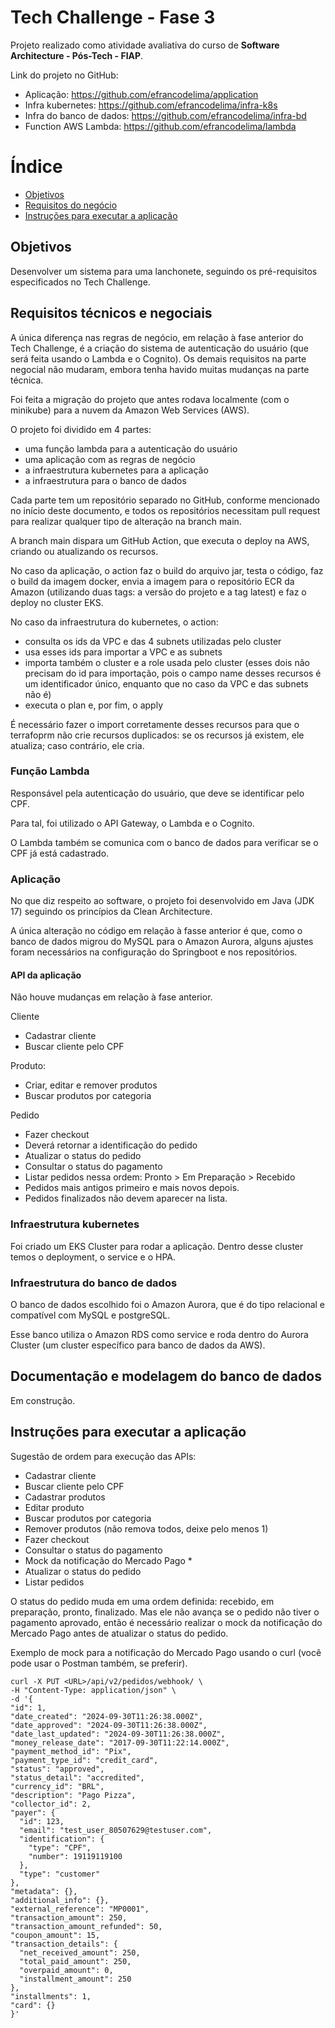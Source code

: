 # Tech Challenge - Fase 3

Projeto realizado como atividade avaliativa do curso de **Software Architecture - Pós-Tech - FIAP**.

Link do projeto no GitHub:

- Aplicação: https://github.com/efrancodelima/application
- Infra kubernetes: https://github.com/efrancodelima/infra-k8s
- Infra do banco de dados: https://github.com/efrancodelima/infra-bd
- Function AWS Lambda: https://github.com/efrancodelima/lambda

# Índice

- [Objetivos](#objetivos)
- [Requisitos do negócio](#requisitos-do-negócio)
- [Instruções para executar a aplicação](#instruções-para-executar-a-aplicação)

## Objetivos

Desenvolver um sistema para uma lanchonete, seguindo os pré-requisitos especificados no Tech Challenge.

## Requisitos técnicos e negociais

A única diferença nas regras de negócio, em relação à fase anterior do Tech Challenge, é a criação do sistema de autenticação do usuário (que será feita usando o Lambda e o Cognito). Os demais requisitos na parte negocial não mudaram, embora tenha havido muitas mudanças na parte técnica.

Foi feita a migração do projeto que antes rodava localmente (com o minikube) para a nuvem da Amazon Web Services (AWS).

O projeto foi dividido em 4 partes:

- uma função lambda para a autenticação do usuário
- uma aplicação com as regras de negócio
- a infraestrutura kubernetes para a aplicação
- a infraestrutura para o banco de dados

Cada parte tem um repositório separado no GitHub, conforme mencionado no início deste documento, e todos os repositórios necessitam pull request para realizar qualquer tipo de alteração na branch main.

A branch main dispara um GitHub Action, que executa o deploy na AWS, criando ou atualizando os recursos.

No caso da aplicação, o action faz o build do arquivo jar, testa o código, faz o build da imagem docker, envia a imagem para o repositório ECR da Amazon (utilizando duas tags: a versão do projeto e a tag latest) e faz o deploy no cluster EKS.

No caso da infraestrutura do kubernetes, o action:
- consulta os ids da VPC e das 4 subnets utilizadas pelo cluster
- usa esses ids para importar a VPC e as subnets
- importa também o cluster e a role usada pelo cluster (esses dois não precisam do id para importação, pois o campo name desses recursos é um identificador único, enquanto que no caso da VPC e das subnets não é)
- executa o plan e, por fim, o apply

É necessário fazer o import corretamente desses recursos para que o terrafoprm não crie recursos duplicados: se os recursos já existem, ele atualiza; caso contrário, ele cria.

### Função Lambda

Responsável pela autenticação do usuário, que deve se identificar pelo CPF.

Para tal, foi utilizado o API Gateway, o Lambda e o Cognito.

O Lambda também se comunica com o banco de dados para verificar se o CPF já está cadastrado.

### Aplicação

No que diz respeito ao software, o projeto foi desenvolvido em Java (JDK 17) seguindo os princípios da Clean Architecture.

A única alteração no código em relação à fasse anterior é que, como o banco de dados migrou do MySQL para o Amazon Aurora, alguns ajustes foram necessários na configuração do Springboot e nos repositórios.

#### API da aplicação

Não houve mudanças em relação à fase anterior.

Cliente

- Cadastrar cliente
- Buscar cliente pelo CPF

Produto:

- Criar, editar e remover produtos
- Buscar produtos por categoria

Pedido

- Fazer checkout
- Deverá retornar a identificação do pedido
- Atualizar o status do pedido
- Consultar o status do pagamento
- Listar pedidos nessa ordem: Pronto > Em Preparação > Recebido
- Pedidos mais antigos primeiro e mais novos depois.
- Pedidos finalizados não devem aparecer na lista.

### Infraestrutura kubernetes

Foi criado um EKS Cluster para rodar a aplicação. Dentro desse cluster temos o deployment, o service e o HPA.

### Infraestrutura do banco de dados

O banco de dados escolhido foi o Amazon Aurora, que é do tipo relacional e compatível com MySQL e postgreSQL.

Esse banco utiliza o Amazon RDS como service e roda dentro do Aurora Cluster (um cluster específico para banco de dados da AWS).

## Documentação e modelagem do banco de dados

Em construção.

## Instruções para executar a aplicação

Sugestão de ordem para execução das APIs:

- Cadastrar cliente
- Buscar cliente pelo CPF
- Cadastrar produtos
- Editar produto
- Buscar produtos por categoria
- Remover produtos (não remova todos, deixe pelo menos 1)
- Fazer checkout
- Consultar o status do pagamento
- Mock da notificação do Mercado Pago \*
- Atualizar o status do pedido
- Listar pedidos

O status do pedido muda em uma ordem definida: recebido, em preparação, pronto, finalizado. Mas ele não avança se o pedido não tiver o pagamento aprovado, então é necessário realizar o mock da notificação do Mercado Pago antes de atualizar o status do pedido.

Exemplo de mock para a notificação do Mercado Pago usando o curl (você pode usar o Postman também, se preferir).

```
curl -X PUT <URL>/api/v2/pedidos/webhook/ \
-H "Content-Type: application/json" \
-d '{
"id": 1,
"date_created": "2024-09-30T11:26:38.000Z",
"date_approved": "2024-09-30T11:26:38.000Z",
"date_last_updated": "2024-09-30T11:26:38.000Z",
"money_release_date": "2017-09-30T11:22:14.000Z",
"payment_method_id": "Pix",
"payment_type_id": "credit_card",
"status": "approved",
"status_detail": "accredited",
"currency_id": "BRL",
"description": "Pago Pizza",
"collector_id": 2,
"payer": {
  "id": 123,
  "email": "test_user_80507629@testuser.com",
  "identification": {
	"type": "CPF",
	"number": 19119119100
  },
  "type": "customer"
},
"metadata": {},
"additional_info": {},
"external_reference": "MP0001",
"transaction_amount": 250,
"transaction_amount_refunded": 50,
"coupon_amount": 15,
"transaction_details": {
  "net_received_amount": 250,
  "total_paid_amount": 250,
  "overpaid_amount": 0,
  "installment_amount": 250
},
"installments": 1,
"card": {}
}'
```

